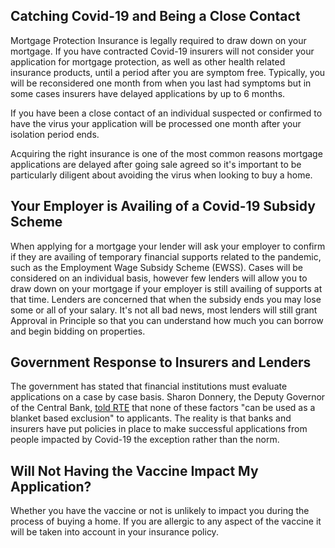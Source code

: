 
## Catching Covid-19 and Being a Close Contact

Mortgage Protection Insurance is legally required to draw down on your mortgage. If you have contracted Covid-19 insurers will not consider your application for mortgage protection, as well as other health related insurance products, until a period after you are symptom free. Typically, you will be reconsidered one month from when you last had symptoms but in some cases insurers have delayed applications by up to 6 months.

If you have been a close contact of an individual suspected or confirmed to have the virus your application will be processed one month after your isolation period ends.

Acquiring the right insurance is one of the most common reasons mortgage applications are delayed after going sale agreed so it's important to be particularly diligent about avoiding the virus when looking to buy a home.

## Your Employer is Availing of a Covid-19 Subsidy Scheme

When applying for a mortgage your lender will ask your employer to confirm if they are availing of temporary financial supports related to the pandemic, such as the Employment Wage Subsidy Scheme (EWSS). Cases will be considered on an individual basis, however few lenders will allow you to draw down on your mortgage if your employer is still availing of supports at that time. Lenders are concerned that when the subsidy ends you may lose some or all of your salary. It's not all bad news, most lenders will still grant Approval in Principle so that you can understand how much you can borrow and begin bidding on properties. 

## Government Response to Insurers and Lenders

The government has stated that financial institutions must evaluate applications on a case by case basis. Sharon Donnery, the Deputy Governor of the Central Bank, [told RTE](https://www.rte.ie/news/business/2021/0331/1207204-no-blanket-denial-of-mortgage-insurance-over-ewss-cbi/) that none of these factors "can be used as a blanket based exclusion" to applicants. The reality is that banks and insurers have put policies in place to make successful applications from people impacted by Covid-19 the exception rather than the norm. 

## Will Not Having the Vaccine Impact My Application?

Whether you have the vaccine or not is unlikely to impact you during the process of buying a home. If you are allergic to any aspect of the vaccine it will be taken into account in your insurance policy.